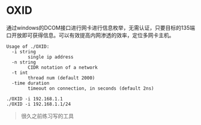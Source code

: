 # OXID

通过windows的DCOM接口进行网卡进行信息枚举，无需认证，只要目标的135端口开放即可获得信息。可以有效提高内网渗透的效率，定位多网卡主机。

```
Usage of ./OXID:
  -i string
    	single ip address
  -n string
    	CIDR notation of a network
  -t int
    	thread num (default 2000)
  -time duration
    	timeout on connection, in seconds (default 2ns)

./OXID -i 192.168.1.1
./OXID -i 192.168.1.1/24
```

> 很久之前练习写的工具
